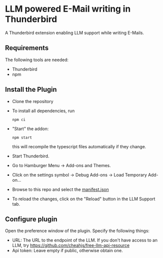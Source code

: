 # LLM powered E-Mail writing in Thunderbird

A Thunderbird extension enabling LLM support while writing E-Mails.

## Requirements

The following tools are needed:

- Thunderbird
- npm

## Install the Plugin

- Clone the repository
- To install all dependencies, run
  ```shell
  npm ci
  ```

- "Start" the addon:
  ```shell
  npm start
  ```
  this will recompile the typescript files automatically if they change.
- Start Thunderbird.
- Go to Hamburger Menu -> Add-ons and Themes.
- Click on the settings symbol -> Debug Add-ons -> Load Temporary Add-on...
- Browse to this repo and select the [manifest.json](./manifest.json)
- To reload the changes, click on the "Reload" button in the LLM Support tab.

## Configure plugin

Open the preference window of the plugin.
Specify the following things:

- URL: The URL to the endpoint of the LLM.
  If you don't have access to an LLM, try https://github.com/cheahjs/free-llm-api-resource
- Api token: Leave empty if public, otherwise obtain one.
